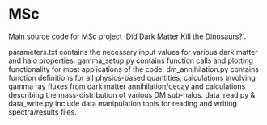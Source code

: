 # MSc
Main source code for MSc project 'Did Dark Matter Kill the Dinosaurs?'.

parameters.txt contains the necessary input values for various dark matter and halo properties. 
gamma_setup.py contains function calls and plotting functionality for most applications of the code.
dm_annihilation.py contains function definitions for all physics-based quantities, calculations involving gamma ray fluxes from dark matter annihilation/decay and calculations describing the mass-distribution of various DM sub-halos.
data_read.py & data_write.py include data manipulation tools for reading and writing spectra/results files.
